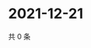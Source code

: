 # 2021-12-21

共 0 条

<!-- BEGIN WEIBO -->
<!-- 最后更新时间 Tue Dec 21 2021 23:15:25 GMT+0800 (China Standard Time) -->

<!-- END WEIBO -->
